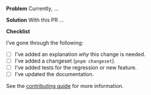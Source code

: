 **Problem**
Currently, …

**Solution**
With this PR …

**Checklist**

I’ve gone through the following:

- [ ] I’ve added an explanation _why_ this change is needed.
- [ ] I’ve added a changeset (`pnpm changeset`).
- [ ] I’ve added tests for the regression or new feature.
- [ ] I’ve updated the documentation.

See the [contributing guide](https://github.com/khulnasoft/scalar/blob/main/CONTRIBUTING.md) for more information.
